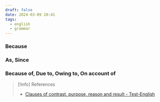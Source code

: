 ```yaml
---
draft: false
date: 2024-03-09 20:41
tags:
  - english
  - grammar
---
```


### Because


### As, Since


### Because of, Due to, Owing to, On account of




> [!info] References
> - [Clauses of contrast, purpose, reason and result - Test-English](https://test-english.com/grammar-points/b2/clauses-contrast-purpose-reason-result/)
